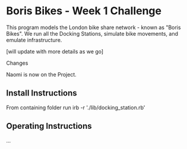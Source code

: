 # Boris Bikes - Week 1 Challenge

This program models the London bike share network - known as "Boris Bikes". We run all the Docking Stations, simulate bike movements, and emulate infrastructure.

[will update with more details as we go]

Changes

Naomi is now on the Project.

## Install Instructions

From containing folder run irb -r './lib/docking_station.rb'

## Operating Instructions

...

